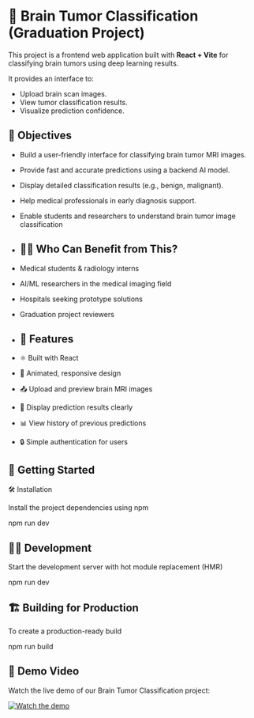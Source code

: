 # 🧠 Brain Tumor Classification (Graduation Project)

This project is a frontend web application built with **React + Vite** for classifying brain tumors using deep learning results.

It provides an interface to:
- Upload brain scan images.
- View tumor classification results.
- Visualize prediction confidence.

## 📌 Objectives

- Build a user-friendly interface for classifying brain tumor MRI images.
- Provide fast and accurate predictions using a backend AI model.
- Display detailed classification results (e.g., benign, malignant).
- Help medical professionals in early diagnosis support.
- Enable students and researchers to understand brain tumor image classification

- ## 🧑‍⚕️ Who Can Benefit from This?

- Medical students & radiology interns
- AI/ML researchers in the medical imaging field
- Hospitals seeking prototype solutions
- Graduation project reviewers

- ## 🚀 Features

- ⚛️ Built with React
- 🌈 Animated, responsive design
- 📤 Upload and preview brain MRI images
- 🔄 Display prediction results clearly
- 📊 View history of previous predictions
- 🔒 Simple authentication for users

## 🚀 Getting Started

🛠 Installation

Install the project dependencies using npm

npm run dev


## 👨‍💻 Development

Start the development server with hot module replacement (HMR)

npm run dev


## 🏗 Building for Production

To create a production-ready build

npm run build

## 🎥 Demo Video

Watch the live demo of our Brain Tumor Classification project:

[![Watch the demo](https://img.youtube.com/vi/ZaLzGtfjf5A/0.jpg)](https://www.youtube.com/watch?)

